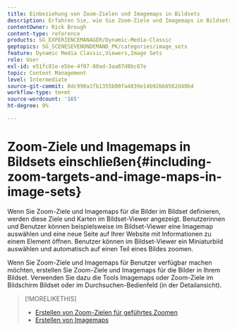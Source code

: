 ```yaml
---
title: Einbeziehung von Zoom-Zielen und Imagemaps in Bildsets
description: Erfahren Sie, wie Sie Zoom-Ziele und Imagemaps in Bildsets in Adobe Dynamic Media Classic einbeziehen.
contentOwner: Rick Brough
content-type: reference
products: SG_EXPERIENCEMANAGER/Dynamic-Media-Classic
geptopics: SG_SCENESEVENONDEMAND_PK/categories/image_sets
feature: Dynamic Media Classic,Viewers,Image Sets
role: User
exl-id: e51fc81e-e5be-4f07-80ad-3aa87d8bc87e
topic: Content Management
level: Intermediate
source-git-commit: 8dc990a1fb1355b00fa4839e14b92bb6562d40b4
workflow-type: tm+mt
source-wordcount: '165'
ht-degree: 0%

---
```


# Zoom-Ziele und Imagemaps in Bildsets einschließen{#including-zoom-targets-and-image-maps-in-image-sets}

Wenn Sie Zoom-Ziele und Imagemaps für die Bilder im Bildset definieren, werden diese Ziele und Karten im Bildset-Viewer angezeigt. Benutzerinnen und Benutzer können beispielsweise im Bildset-Viewer eine Imagemap auswählen und eine neue Seite auf Ihrer Website mit Informationen zu einem Element öffnen. Benutzer können im Bildset-Viewer ein Miniaturbild auswählen und automatisch auf einen Teil eines Bildes zoomen.

Wenn Sie Zoom-Ziele und Imagemaps für Benutzer verfügbar machen möchten, erstellen Sie Zoom-Ziele und Imagemaps für die Bilder in Ihrem Bildset. Verwenden Sie dazu die Tools Imagemaps oder Zoom-Ziele im Bildschirm Bildset oder im Durchsuchen-Bedienfeld (in der Detailansicht).

>[!MORELIKETHIS]
>
>* [Erstellen von Zoom-Zielen für geführtes Zoomen](creating-zoom-targets-guided-zoom.md#creating_zoom_targets_for_guided_zoom)
>* [Erstellen von Imagemaps](creating-image-maps.md#creating_image_maps)
